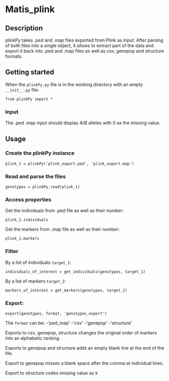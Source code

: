 # Matis_plink

## Description

plinkPy takes .ped and .map files exported from Plink as input. After parsing of both files into a single object, 
it allows to extract part of the data and export it back into .ped and .map files as well as csv, genepop and structure formats.

## Getting started

When the `plinkPy.py` file is in the working directory with an empty `__init__.py` file:
```
from plinkPy import *
```
### Input
The .ped .map input should display A/B alleles with 0 as the missing value.

## Usage

### Create the plinkPy instance
```
plink_1 = plinkPy('plink_export.ped', 'plink_export.map')
```

### Read and parse the files
```
genotypes = plinkPy.read(plink_1)
```

### Access properties
Get the individuals from .ped file as well as their number:
```
plink_1.individuals
```
Get the markers from .map file as well as their number:
```
plink_1.markers
```

### Filter
By a list of individuals `target_1`:
```
individuals_of_interest = get_individuals(genotypes, target_1)
```
By a list of markers `target_2`:
```
markers_of_interest = get_markers(genotypes, target_2)
```

### Export:
```
export(genotypes, format, 'genotypes_export')
```
The `format` can be:
-'ped_map'
-'csv'
-'genepop'
-'structure'

Exports to csv, genepop, structure changes the original order of markers into an alphabetic ranking.

Exports to genepop and structure adds an empty blank line at the end of the file.

Export to genepop misses a blank space after the comma at individual lines.

Export to structure codes missing value as `9`

